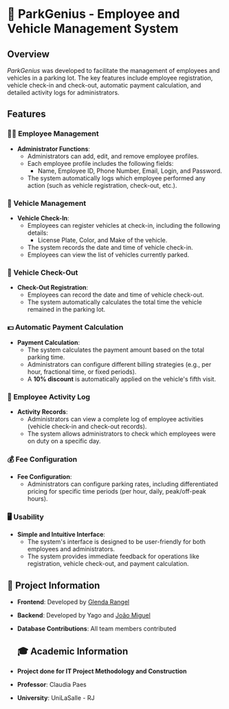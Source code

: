 # 🚗 ParkGenius - Employee and Vehicle Management System

## Overview

*ParkGenius* was developed to facilitate the management of employees and vehicles in a parking lot. The key features include employee registration, vehicle check-in and check-out, automatic payment calculation, and detailed activity logs for administrators.

## Features

### 🧑‍💼 Employee Management

- **Administrator Functions**:
  - Administrators can add, edit, and remove employee profiles.
  - Each employee profile includes the following fields:
    - Name, Employee ID, Phone Number, Email, Login, and Password.
  - The system automatically logs which employee performed any action (such as vehicle registration, check-out, etc.).

### 🚗 Vehicle Management

- **Vehicle Check-In**:
  - Employees can register vehicles at check-in, including the following details:
    - License Plate, Color, and Make of the vehicle.
  - The system records the date and time of vehicle check-in.
  - Employees can view the list of vehicles currently parked.

### 🚦 Vehicle Check-Out

- **Check-Out Registration**:
  - Employees can record the date and time of vehicle check-out.
  - The system automatically calculates the total time the vehicle remained in the parking lot.

### 💵 Automatic Payment Calculation

- **Payment Calculation**:
  - The system calculates the payment amount based on the total parking time.
  - Administrators can configure different billing strategies (e.g., per hour, fractional time, or fixed periods).
  - A **10% discount** is automatically applied on the vehicle's fifth visit.

### 🧾 Employee Activity Log

- **Activity Records**:
  - Administrators can view a complete log of employee activities (vehicle check-in and check-out records).
  - The system allows administrators to check which employees were on duty on a specific day.

### 💰 Fee Configuration

- **Fee Configuration**:
  - Administrators can configure parking rates, including differentiated pricing for specific time periods (per hour, daily, peak/off-peak hours).

### 🖥️ Usability

- **Simple and Intuitive Interface**:
  - The system's interface is designed to be user-friendly for both employees and administrators.
  - The system provides immediate feedback for operations like registration, vehicle check-out, and payment calculation.

## 🎉 Project Information

- **Frontend**: Developed by [Glenda Rangel](https://github.com/glendarangelb)
- **Backend**: Developed by Yago and [João Miguel](https://github.com/joao-panza)
- **Database Contributions**: All team members contributed

  ## 🎓 Academic Information
- **Project done for IT Project Methodology and Construction**
- **Professor**: Claudia Paes
- **University**: UniLaSalle - RJ
